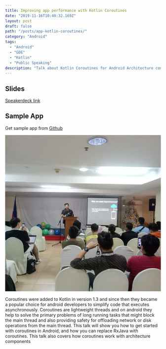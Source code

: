 ```yaml
---
title: Improving app performance with Kotlin Coroutines
date: "2019-11-16T10:40:32.169Z"
layout: post
draft: false
path: "/posts/app-kotlin-coroutines/"
category: "Android"
tags:
  - "Android"
  - "GDE"
  - "Kotlin"
  - "Public Speaking"
description: "Talk about Kotlin Coroutines for Android Architecture components at DevFest Cebu 2019"
---
```


## Slides

<script async class="speakerdeck-embed" data-id="be0b0bad80e3498a9b820ba88d8f8772" data-ratio="1.33333333333333" src="//speakerdeck.com/assets/embed.js"></script>


[Speakerdeck link](http://speakerdeck.com/oembed.json?url=https://speakerdeck.com/hassanabidpk/improving-app-performance-with-kotlin-coroutines)


## Sample App

Get sample app from [Github](https://github.com/hassanabidpk/pizzafinder)

![image](IMG_1035.JPG)

Coroutines were added to Kotlin in version 1.3 and since then they became a popular choice for android developers to simplify code that executes asynchronously. Coroutines are lightweight threads and on android they help to solve the primary problems of long running tasks that might block the main thread and also providing safety for offloading network or disk operations from the main thread. This talk will show you how to get started with coroutines in Android, and how you can replace RxJava with coroutines. This talk also covers how coroutines work with architecture components



